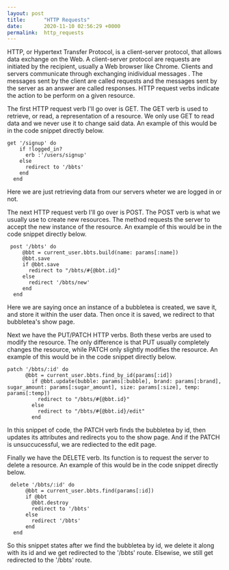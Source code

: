 ```yaml
---
layout: post
title:      "HTTP Requests"
date:       2020-11-10 02:56:29 +0000
permalink:  http_requests
---
```



HTTP, or Hypertext Transfer Protocol, is a client-server protocol,  that allows data exchange on the Web.  A client-server protocol are requests are initiated by the recipient, usually a Web browser like Chrome. Clients and servers communicate through exchanging inidividual messages . The messages sent by the client are called requests and the messages sent by the server as an answer are called responses. HTTP request verbs indicate the action to be perform on a given resource. 

The first HTTP request verb I'll go over is GET. The GET verb is used to retrieve, or read, a representation of a resource. We only use GET to read data and we never use it to change said data. An example of this would be in the code snippet directly below. 

```
get '/signup' do
    if !logged_in?
      erb :'/users/signup'
    else
      redirect to '/bbts'
    end
  end
```

Here we are just retrieving data from our servers wheter we are logged in or not.

The next HTTP request verb I'll go over is POST. The POST verb is what we usually use to create new resources. The method requests the server to accept the new instance of the resource. An example of this would be in the code snippet directly below. 

```
 post '/bbts' do
     @bbt = current_user.bbts.build(name: params[:name])
     @bbt.save
     if @bbt.save
       redirect to "/bbts/#{@bbt.id}"
     else
       redirect '/bbts/new'
     end
  end
```

Here we are saying once an instance of a bubbletea is created, we save it, and store it within the user data. Then once it is saved, we redirect to that bubbletea's show page.

Next we have the PUT/PATCH HTTP verbs. Both these verbs are used to modify the resource. The only difference is that PUT usually completely changes the resource, while PATCH only slightly modifies the resource. An example of this would be in the code snippet directly below. 

```
patch '/bbts/:id' do
      @bbt = current_user.bbts.find_by_id(params[:id])
        if @bbt.update(bubble: params[:bubble], brand: params[:brand], sugar_amount: params[:sugar_amount], size: params[:size], temp: params[:temp])
          redirect to "/bbts/#{@bbt.id}"
        else
          redirect to "/bbts/#{@bbt.id}/edit"
        end
```

In this snippet of code,  the PATCH verb finds the bubbletea by id, then updates its attributes and redirects you to the show page. And if the PATCH is unsuccucessful, we are rediected to the edit page.

Finally we have the DELETE verb. Its function is to request the server to delete a resource.  An example of this would be in the code snippet directly below. 
```
 delete '/bbts/:id' do
      @bbt = current_user.bbts.find(params[:id])
      if @bbt
        @bbt.destroy
        redirect to '/bbts'
      else
        redirect '/bbts'
      end
  end
```

So this snippet states after we find the bubbletea by id, we delete it along with its id and we get redirected to the '/bbts' route. Elsewise, we still get redirected to the '/bbts' route.

